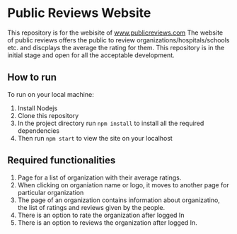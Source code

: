 # Public Reviews Website
This repository is for the webisite of www.publicreviews.com
The website of public reviews offers the public to review organizations/hospitals/schools etc. and discplays the average the rating for them. This repository is in the initial stage and open for all the acceptable development.

## How to run
To run on your local machine:
1) Install Nodejs
2) Clone this repository
3) In the project directory run `npm install` to install all the required dependencies
4) Then run `npm start` to view the site on your localhost

## Required functionalities
1) Page for a list of organization with their average ratings.
2) When clicking on organiation name or logo, it moves to another page for particular organization
3) The page of an organization contains information about organizatino, the list of ratings and reviews given by the people.
4) There is an option to rate the organization after logged In
5) There is an option to reviews the organization after logged In.


